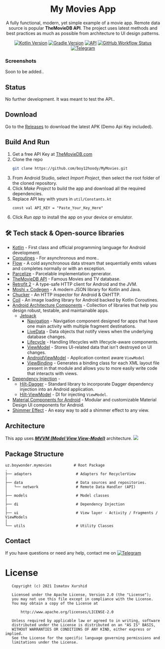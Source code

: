 <h1 align="center">My Movies App</h1>
<p align="center">
A fully functional, modern, yet simple example of a movie app. 
Remote data source is popular <b>TheMovieDB API</b>.
The project uses latest methods and best practices as much as possible from architecture to UI design patterns.
</p>

<p align="center">
  <a href="https://kotlinlang.org/docs/releases.html#release-details"><img alt="Kotlin Version" src="https://img.shields.io/badge/Kotlin-1.5.+-green.svg?style=flat&logo=kotlin"/></a>
  <a href="https://developer.android.com/studio/releases/gradle-plugin#7-0-1"><img alt="Gradle Version" src="https://img.shields.io/badge/Gradle-7.0.1-yellowgreen.svg?style=flat&logo=gradle"/></a>
  <a href="https://android-arsenal.com/api?level=24"><img alt="API" src="https://img.shields.io/badge/API-24%2B-brightgreen.svg?style=flat"/></a>
  <a href="https://github.com/boy12hoody/MyMovies/actions/workflows/android.yml"><img alt="GitHub Workflow Status" src="https://img.shields.io/github/workflow/status/boy12hoody/MyMovies/Build%20&%20Publish%20Debug%20APK"></a>
  <a href="https://t.me/boywonder"><img alt="Telegram" src="https://img.shields.io/badge/Telegram-@BoyWonder-blue.svg?style=flat&logo=telegram"/></a>
</p>

### Screenshots
Soon to be added..

## Status
No further development. It was meant to test the API..

## Download
Go to the [Releases](https://github.com/boy12hoody/MyMovies/releases) to download the latest APK (Demo Api Key included).

## Build And Run

1. Get a free API Key at [TheMovieDB.com](https://developers.themoviedb.org)
2. Clone the repo
   ```sh
   git clone https://github.com/boy12hoody/MyMovies.git
   ```
3. From Android Studio, select *Import Project*, then select the root folder of the cloned repository.
4. Click *Make Project* to build the app and download all the required dependencies.
5. Replace API key with yours in `util/Constants.kt`
   ```JS
   const val API_KEY = "Paste_Your_Key_Here"
   ```
6. Click *Run app* to install the app on your device or emulator.


## 🛠 Tech stack & Open-source libraries
- [Kotlin](https://kotlinlang.org/) - First class and official programming language for Android development.
- [Coroutines](https://kotlinlang.org/docs/reference/coroutines-overview.html) - For asynchronous and more..
- [Flow](https://kotlin.github.io/kotlinx.coroutines/kotlinx-coroutines-core/kotlinx.coroutines.flow/-flow/) - A cold asynchronous data stream that sequentially emits values and completes normally or with an exception.
- [Parcelize](https://developer.android.com/kotlin/parcelize) - Parcelable implementation generator.
- [TheMovieDB API](https://developers.themoviedb.org) - Famous Movies and TV database.
- [Retrofit 2](https://github.com/square/retrofit) - A type-safe HTTP client for Android and the JVM.
- [Moshi + Codegen](https://github.com/square/moshi) - A modern JSON library for Kotlin and Java.
- [Chucker](https://github.com/ChuckerTeam/chucker) - An HTTP inspector for Android & OkHTTP.
- [Coil](https://github.com/coil-kt/coil) - An image loading library for Android backed by Kotlin Coroutines.
- [Android Architecture Components](https://developer.android.com/topic/libraries/architecture) - Collection of libraries that help you design robust, testable, and maintainable apps.
    - [Jetpack](https://developer.android.com/jetpack) 
        - [Navigation](https://developer.android.com/guide/navigation) - Navigation component designed for apps that have one main activity with multiple fragment destinations.
        - [LiveData](https://developer.android.com/topic/libraries/architecture/livedata) - Data objects that notify views when the underlying database changes.
        - [Lifecycle](https://developer.android.com/topic/libraries/architecture/lifecycle) - Handling lifecycles with lifecycle-aware components.
        - [ViewModel](https://developer.android.com/topic/libraries/architecture/viewmodel) - Stores UI-related data that isn't destroyed on UI changes.
        - [AndroidViewModel](https://developer.android.com/reference/kotlin/androidx/lifecycle/AndroidViewModel) - Application context aware `ViewModel`
        - [ViewBinding](https://developer.android.com/topic/libraries/view-binding) - Generates a binding class for each XML layout file present in that module and allows you to more easily write code that interacts with views.
- [Dependency Injection](https://developer.android.com/training/dependency-injection) -
    - [Hilt-Dagger](https://dagger.dev/hilt/) - Standard library to incorporate Dagger dependency injection into an Android application.
    - [Hilt-ViewModel](https://developer.android.com/training/dependency-injection/hilt-jetpack) - DI for injecting `ViewModel`.
- [Material Components for Android](https://material.io/develop/android/docs/getting-started/) - Modular and customizable Material Design UI components for Android.
- [Shimmer Effect](https://facebook.github.io/shimmer-android/) - An easy way to add a shimmer effect to any view.

## Architecture
This app uses [***MVVM (Model View View-Model)***](https://developer.android.com/jetpack/docs/guide#recommended-app-arch) architecture.
![](https://user-images.githubusercontent.com/70273198/128603663-0c51a103-296e-433f-9da0-6a013b82a969.png)

## Package Structure

    uz.boywonder.mymovies          # Root Package
    .
    ├── adapters                    # Adapters for RecyclerView
    |
    ├── data                        # Data sources and repositories.
    │   └── network                 # Remote Data Handler (API)
    │
    ├── models                      # Model classes
    |
    ├── di                          # Dependency Injection
    |
    ├── ui                          # View layer - Activity / Fragments / ViewModels
    │
    └── utils                       # Utility Classes

## Contact
If you have questions or need any help, contact me on
[![Telegram](https://img.shields.io/badge/Telegram-@BoyWonder-blue.svg?style=flat&logo=telegram)](https://t.me/boywonder)

# License
```
   Copyright (c) 2021 Ismatov Xurshid
   
   Licensed under the Apache License, Version 2.0 (the "License");
   you may not use this file except in compliance with the License.
   You may obtain a copy of the License at

       http://www.apache.org/licenses/LICENSE-2.0

   Unless required by applicable law or agreed to in writing, software
   distributed under the License is distributed on an "AS IS" BASIS,
   WITHOUT WARRANTIES OR CONDITIONS OF ANY KIND, either express or implied.
   See the License for the specific language governing permissions and
   limitations under the License.
```
